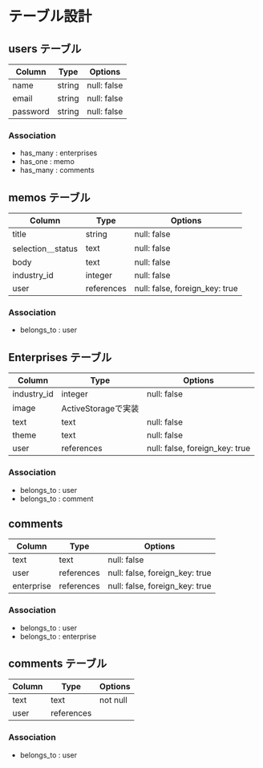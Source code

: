 # テーブル設計

## users テーブル

| Column     | Type   | Options     |
| --------   | ------ | ----------- |
| name       | string | null: false |
| email      | string | null: false |
| password   | string | null: false |

### Association

- has_many : enterprises
- has_one : memo
- has_many : comments

## memos テーブル

| Column            | Type    | Options                           |
| ----------------- | ------- | --------------------------------  |
| title             | string  | null: false                       |
| selection＿status | text    | null: false                       |
| body              | text    | null: false                       |
| industry_id       | integer | null: false                       |
| user              | references | null: false, foreign_key: true |

### Association

- belongs_to : user

## Enterprises テーブル

| Column        | Type    | Options                           |
| ------------- | ------- | --------------------------------- |
| industry_id   | integer | null: false                       |
| image         | ActiveStorageで実装                         |
| text          | text    | null: false                       |
| theme         | text    | null: false                       | 
| user          | references | null: false, foreign_key: true |

### Association

- belongs_to : user
- belongs_to : comment

## comments

| Column        | Type    | Options                           |
| ------------- | ------- | --------------------------------- |
| text          | text    | null: false                       |
| user          | references | null: false, foreign_key: true |
| enterprise    | references | null: false, foreign_key: true |

### Association

- belongs_to : user
- belongs_to : enterprise

## comments テーブル

| Column     | Type   | Options     |
| --------   | ------ | ----------- |
| text       | text   | not null    |
| user       | references |         |

### Association

- belongs_to : user